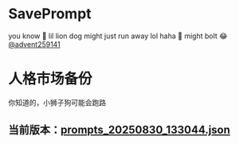 # SavePrompt
you know 🫠 lil lion dog might just run away lol
haha 🐶 might bolt 😂 [@advent259141](https://github.com/advent259141)

# 人格市场备份
你知道的，小狮子狗可能会跑路

## 当前版本：[prompts_20250830_133044.json](https://github.com/Larch-C/SavePrompt/blob/main/prompts_20250830_133044.json)

